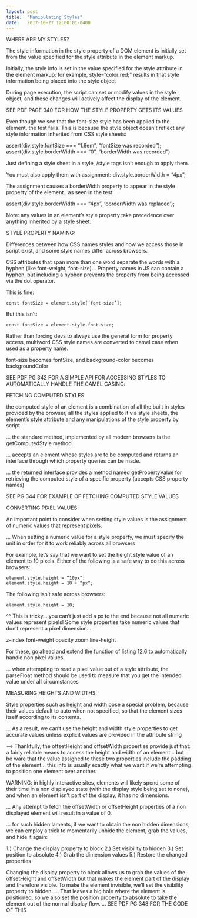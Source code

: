 ```yaml
---
layout: post
title:  "Manipulating Styles"
date:   2017-10-27 12:00:01-0400
---
```

WHERE ARE MY STYLES?

The style information in the style property of a DOM element is initially set from the value specified for the style attribute in the element markup.

Initially, the style info is set in the value specified for the style attribute in the element markup: for example, style=“color:red;” results in that style information being placed into the style object

During page execution, the script can set or modify values in the style object, and these changes will actively affect the display of the element.

SEE PDF PAGE 340 FOR HOW THE STYLE PROPERTY GETS ITS VALUES

Even though we see that the font-size style has been applied to the element, the test fails. This is because the style object doesn’t reflect any style information inherited from CSS style sheets:

assert(div.style.fontSize === “1.8em”,
    “fontSize was recorded”);
assert(div.style.borderWidth === “0”,
    “borderWidth was recorded”)


Just defining a style sheet in a style, /style tags isn’t enough to apply them.

You must also apply them with assignment:
    div.style.borderWidth = “4px”;

The assignment causes a borderWidth property to appear in the style property of the element.. as seen in the test:

assert(div.style.borderWidth === “4px”,
    ‘borderWidth was replaced’);

Note: any values in an element’s style property take precedence over anything inherited by a style sheet.

STYLE PROPERTY NAMING:

Differences between how CSS names styles and how we access those in script exist, and some style names differ across browsers.

CSS attributes that span more than one word separate the words with a hyphen (like font-weight, font-size)… Property names in JS can contain a hyphen, but including a hyphen prevents the property from being accessed via the dot operator.

This is fine:

    const fontSize = element.style[‘font-size’];

But this isn’t:

    const fontSize = element.style.font-size;

Rather than forcing devs to always use the general form for property access, multiword CSS style names are converted to camel case when used as a property name.

font-size becomes fontSize, and background-color becomes backgroundColor

SEE PDF PG 342 FOR A SIMPLE API FOR ACCESSING STYLES TO AUTOMATICALLY HANDLE THE CAMEL CASING:

FETCHING COMPUTED STYLES

the computed style of an element is a combination of all the built in styles provided by the browser, all the styles applied to it via style sheets, the element’s style attribute and any manipulations of the style property by script

… the standard method, implemented by all modern browsers is the getComputedStyle method.

… accepts an element whose styles are to be computed and returns an interface through which property queries can be made.

… the returned interface provides a method named getPropertyValue for retrieving the computed style of a specific property (accepts CSS property names)

SEE PG 344 FOR EXAMPLE OF FETCHING COMPUTED STYLE VALUES


CONVERTING PIXEL VALUES

An important point to consider when setting style values is the assignment of numeric values that represent pixels.

… When setting a numeric value for a style property, we must specify the unit in order for it to work reliably across all browsers

For example, let’s say that we want to set the height style value of an element to 10 pixels. Either of the following is a safe way to do this across browsers:

    element.style.height = “10px”;
    element.style.height = 10 + “px”;

The following isn’t safe across browsers: 

    element.style.height = 10;

^^ This is tricky… you can’t just add a px to the end because not all numeric values represent pixels! Some style properties take numeric values that don’t represent a pixel dimension… 

z-index
font-weight
opacity
zoom
line-height

For these, go ahead and extend the function of listing 12.6 to automatically handle non pixel values.

… when attempting to read a pixel value out of a style attribute, the parseFloat method should be used to measure that you get the intended value under all circumstances

MEASURING HEIGHTS AND WIDTHS:

Style properties such as height and width pose a special problem, because their values default to auto when not specified, so that the element sizes itself according to its contents. 

… As a result, we can’t use the height and width style properties to get accurate values unless explicit values are provided in the attribute string

==> Thankfully, the offsetHeight and offsetWidth properties provide just that: a fairly reliable means to access the height and width of an element… but be ware that the value assigned to these two properties include the padding of the element… this info is usually exactly what we want if we’re attempting to position one element over another.

WARNING: in highly interactive sites, elements will likely spend some of their time in a non displayed state (with the display style being set to none), and when an element isn’t part of the display, it has no dimensions.

… Any attempt to fetch the offsetWidth or offsetHeight properties of a non displayed element will result in a value of 0.

… for such hidden laments, if we want to obtain the non hidden dimensions, we can employ a trick to momentarily unhide the element, grab the values, and hide it again:

1.) Change the display property to block
2.) Set visibility to hidden
3.) Set position to absolute 
4.) Grab the dimension values
5.) Restore the changed properties

Changing the display property to block allows us to grab the values of the offsetHeight and offsetWidth but that makes the element part of the display and therefore visible. To make the element invisible, we’ll set the visibility property to hidden. 
… That leaves a big hole where the element is positioned, so we also set the position property to absolute to take the element out of the normal display flow.
… SEE PDF PG 348 FOR THE CODE OF THIS
